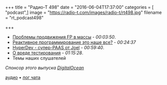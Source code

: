 +++
title = "Радио-Т 498"
date = "2016-06-04T17:37:00"
categories = [ "podcast",]
image = "https://radio-t.com/images/radio-t/rt498.jpg"
filename = "rt_podcast498"

+++

- [Проблемы продвижения FP в массы](https://medium.com/@_santosh_/functional-programming-does-a-horrible-job-of-selling-itself-2b34972e7d0f) - *00:03:50*.
- [Реактивное программирование это наше все?](https://dzone.com/articles/is-reactive-programming-the-holy-grail) - *00:24:37*
- [HyperDev - супер-PAAS от Joel](http://joelonsoftware.com/items/2016/05/30.html) - *00:59:40*.
- [О вреде тестирования](http://rbcs-us.com/documents/Why-Most-Unit-Testing-is-Waste.pdf) - *01:15:28*.
- Темы наших слушателей

_Спонсор этого выпуска [DigitalOcean](https://www.digitalocean.com)_

[аудио](http://cdn.radio-t.com/rt_podcast498.mp3) • [лог чата](http://chat.radio-t.com/logs/radio-t-498.html)
<audio src="http://cdn.radio-t.com/rt_podcast498.mp3" preload="none"></audio>

